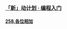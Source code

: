 ### [「新」动计划 · 编程入门](https://leetcode.cn/studyplan/primers-list/)
#### [258.各位相加](https://leetcode.cn/problems/add-digits/description/?envType=study-plan-v2&envId=primers-list)
